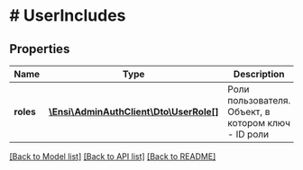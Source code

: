 # # UserIncludes

## Properties

Name | Type | Description | Notes
------------ | ------------- | ------------- | -------------
**roles** | [**\Ensi\AdminAuthClient\Dto\UserRole[]**](UserRole.md) | Роли пользователя. Объект, в котором ключ - ID роли | [optional] 

[[Back to Model list]](../../README.md#documentation-for-models) [[Back to API list]](../../README.md#documentation-for-api-endpoints) [[Back to README]](../../README.md)


